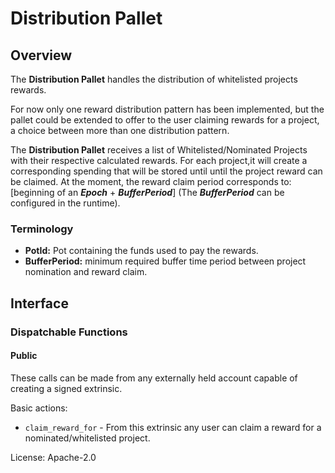 # Distribution Pallet
## Overview

The **Distribution Pallet** handles the distribution of whitelisted projects rewards.

For now only one reward distribution pattern has been implemented, but the pallet could be extended
to offer to the user claiming rewards for a project, a choice between more than one distribution pattern.
 
The **Distribution Pallet** receives a list of Whitelisted/Nominated Projects with
their respective calculated rewards. For each project,it will create a corresponding 
spending that will be stored until until the project reward can be claimed. At the moment, the reward claim period corresponds to: [beginning of an ***Epoch*** + ***BufferPeriod***] (The ***BufferPeriod*** can be configured in the runtime).


### Terminology

- **PotId:** Pot containing the funds used to pay the rewards.
- **BufferPeriod:** minimum required buffer time period between project nomination and reward claim.
## Interface

### Dispatchable Functions

#### Public

These calls can be made from any externally held account capable of creating
a signed extrinsic.

Basic actions:
- `claim_reward_for` - From this extrinsic any user can claim a reward for a nominated/whitelisted project.

License: Apache-2.0
